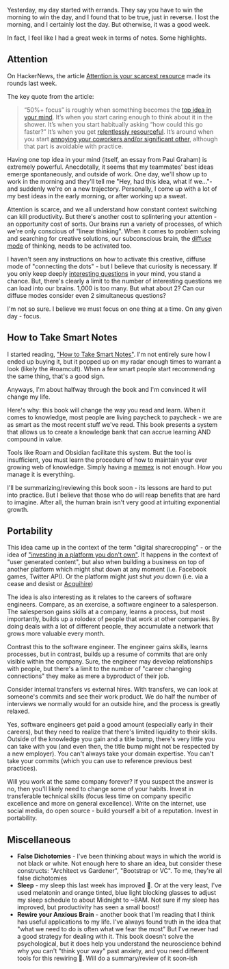 Yesterday, my day started with errands. They say you have to win the morning to win the day, and I found that to be true, just in reverse. I lost the morning, and I certainly lost the day.  But otherwise, it was a good week.

 In fact, I feel like I had a great week in terms of notes. Some highlights.

## Attention

On HackerNews, the article [Attention is your scarcest resource](https://news.ycombinator.com/item?id=24391686) made its rounds last week.

The key quote from the article:

> “50%+ focus” is roughly when something becomes the [top idea in your mind](http://www.paulgraham.com/top.html). It’s when you start caring enough to think about it in the shower. It’s when you start habitually asking “how could this go faster?” It’s when you get [relentlessly resourceful](http://www.paulgraham.com/relres.html). It’s around when you start [annoying your coworkers and/or significant other](https://www.benkuhn.net/impatient/), although that part is avoidable with practice.

Having one top idea in your mind (itself, an essay from Paul Graham) is extremely powerful. Anecdotally, it seems that my teammates' best ideas emerge spontaneously, and outside of work. One day, we'll show up to work in the morning and they'll tell me "Hey, had this idea, what if we..."- and suddenly we're on a new trajectory. Personally, I come up with a lot of my best ideas in the early morning, or after working up a sweat.

Attention is scarce, and we all understand how constant context switching can kill productivity. But there's another cost to splintering your attention - an opportunity cost of sorts. Our brains run a variety of processes, of which we're only conscious of "linear thinking". When it comes to problem solving and searching for creative solutions, our subconscious brain, the [diffuse mode](https://www.coursera.org/lecture/learning-how-to-learn/introduction-to-the-focused-and-diffuse-modes-75EsZ) of thinking, needs to be activated too.

I haven't seen any instructions on how to activate this creative, diffuse mode of "connecting the dots" - but I believe that curiosity is necessary. If you only keep deeply [interesting questions](weekly_notes/2020-07-26#questions) in your mind, you stand a chance. But, there's clearly a limit to the number of interesting questions we can load into our brains. 1,000 is too many. But what about 2? Can our diffuse modes consider even 2 simultaneous questions? 

I'm not so sure. I believe we must focus on one thing at a time. On any given day - focus.

## How to Take Smart Notes

I started reading, ["How to Take Smart Notes"](https://www.amazon.com/How-Take-Smart-Notes-Nonfiction-ebook/dp/B06WVYW33Y). I'm not entirely sure how I ended up buying it, but it popped up on my radar enough times to warrant a look (likely the #roamcult). When a few smart people start recommending the same thing, that's a good sign.

Anyways, I'm about halfway through the book and I'm convinced it will change my life.

Here's why: this book will change the way you read and learn. When it comes to knowledge, most people are living paycheck to paycheck - we are as smart as the most recent stuff we've read. This book presents a system that allows us to create a knowledge bank that can accrue learning AND compound in value. 

Tools like Roam and Obsidian facilitate this system. But the tool is insufficient, you must learn the procedure of how to maintain your ever growing web of knowledge. Simply having a [memex](https://en.wikipedia.org/wiki/Memex) is not enough. How you manage it is everything.

I'll be summarizing/reviewing this book soon - its lessons are hard to put into practice. But I believe that those who do will reap benefits that are hard to imagine. After all, the human brain isn't very good at intuiting exponential growth.

##  Portability

This idea came up in the context of the term "digital sharecropping" - or the idea of ["investing in a platform you don't own"](https://twitter.com/skmurphy/status/1304955612384485376?s=20). It happens in the context of "user generated content", but also when building a business on top of another platform which might shut down at any moment (i.e. Facebook games, Twitter API). Or the platform might just shut *you* down (i.e. via a cease and desist or [Acquihire](https://ourincrediblejourney.tumblr.com/))

The idea is also interesting as it relates to the careers of software engineers. Compare, as an exercise, a software engineer to a salesperson. The salesperson gains skills at a company, learns a process, but most importantly, builds up a rolodex of people that work at other companies. By doing deals with a lot of different people, they accumulate a network that grows more valuable every month.

Contrast this to the software engineer. The engineer gains skills, learns processes, but in contrast, builds up a resume of commits that are only visible within the company. Sure, the engineer may develop relationships with people, but there's a limit to the number of "career changing connections" they make as mere a byproduct of their job. 

Consider internal transfers vs external hires. With transfers, we can look at someone's commits and see their work product. We do half the number of interviews we normally would for an outside hire, and the process is greatly relaxed.

Yes, software engineers get paid a good amount (especially early in their careers), but they need to realize that there's limited liquidity to their skills. Outside of the knowledge you gain and a title bump, there's very little you can take with you (and even then, the title bump might not be respected by a new employer). You can't always take your domain expertise. You can't take your commits (which you can use to reference previous best practices).

Will you work at the same company forever? If you suspect the answer is no, then you'll likely need to change some of your habits. Invest in transferable technical skills (focus less time on company specific excellence and more on general excellence). Write on the internet, use social media, do open source - build yourself a bit of a reputation. Invest in portability.


## Miscellaneous 
- **False Dichotomies** - I've been thinking about ways in which the world is not black or white. Not enough here to share an idea, but consider these constructs: "Architect vs Gardener", "Bootstrap or VC". To me, they're all false dichotomies
- **Sleep** - my sleep this last week has improved 🙌. Or at the very least, I've used melatonin and orange tinted, blue light blocking glasses to adjust my sleep schedule to about Midnight to ~8AM. Not sure if my sleep has improved, but productivity has seen a small boost!
- **Rewire your Anxious Brain** - another book that I'm reading that I think has useful applications to my life. I've always found truth in the idea that "what we need to do is often what we fear the most" But I've never had a good strategy for dealing with it. This book doesn't solve the psychological, but it does help you understand the neuroscience behind why you can't "think your way" past anxiety, and you need different tools for this rewiring 🧠. Will do a summary/review of it soon-ish

